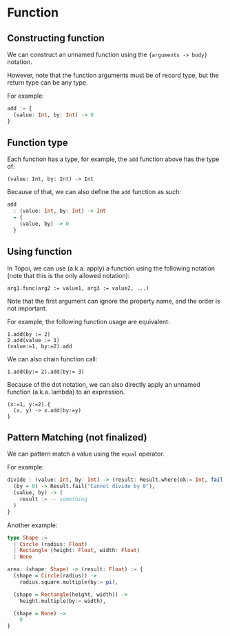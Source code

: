 # Function

## Constructing function
We can construct an unnamed function using the `{arguments -> body}` notation.

However, note that the function arguments must be of record type, but the return type can be any type.

For example:
```hs
add := {
  (value: Int, by: Int) -> 0
}
```

## Function type
Each function has a type, for example, the `add` function above has the type of:
```
(value: Int, by: Int) -> Int
```

Because of that, we can also define the `add` function as such:
```hs
add 
  : (value: Int, by: Int) -> Int
  = {
    (value, by) -> 0
  }
```

## Using function
In Topoi, we can use (a.k.a. apply) a function using the following notation (note that this is the only allowed notation):
```
arg1.func(arg2 := value1, arg3 := value2, ...)
```
Note that the first argument can ignore the property name, and the order is not important.

For example, the following function usage are equivalent:
```
1.add(by := 2)
2.add(value := 1)
(value:=1, by:=2).add
```

We can also chain function call:
```
1.add(by:= 2).add(by:= 3) 
```

Because of the dot notation, we can also directly apply an unnamed function (a.k.a. lambda) to an expression.

```
(x:=1, y:=2).{
  (x, y) -> x.add(by:=y)
}
```

## Pattern Matching (not finalized)
We can pattern match a value using the `equal` operator.

For example:
```hs
divide : (value: Int, by: Int) -> (result: Result.where(ok:= Int, fail:= String)) := {
  (by = 0) -> Result.fail("Cannot divide by 0"),
  (value, by) -> (
    result := -- something
  )
}
```

Another example:
```hs
type Shape := 
  | Circle (radius: Float)
  | Rectangle (height: Float, width: Float)
  | None

area: (shape: Shape) -> (result: Float) := {
  (shape = Circle(radius)) -> 
    radius.square.multiple(by:= pi),

  (shape = Rectangle(height, width)) ->
    height.multiple(by:= width),

  (shape = None) ->
    0
}
```
